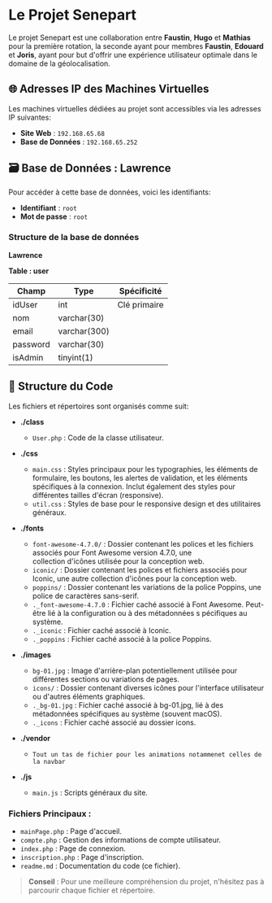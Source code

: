 # Le Projet Senepart

Le projet Senepart est une collaboration entre **Faustin**, **Hugo** et **Mathias** pour la première rotation, la seconde ayant pour membres **Faustin**, **Edouard** et **Joris**, ayant pour but d'offrir une expérience utilisateur optimale dans le domaine de la géolocalisation.

## 🌐 Adresses IP des Machines Virtuelles 

Les machines virtuelles dédiées au projet sont accessibles via les adresses IP suivantes:
- **Site Web** : `192.168.65.68`
- **Base de Données** : `192.168.65.252`

## 🗃 Base de Données : Lawrence 

Pour accéder à cette base de données, voici les identifiants:
- **Identifiant** : `root`
- **Mot de passe** : `root`

### Structure de la base de données

**Lawrence**

**Table : user**

| Champ     | Type           | Spécificité          |
|-----------|----------------|----------------------|
| idUser    | int            | Clé primaire         |
| nom       | varchar(30)    |                      |
| email     | varchar(300)   |                      |
| password  | varchar(30)    |                      |
| isAdmin   | tinyint(1)     |                      |


## 📁 Structure du Code

Les fichiers et répertoires sont organisés comme suit:

- **./class**
  - `User.php` : Code de la classe utilisateur.

- **./css**
  - `main.css` : Styles principaux pour les typographies, les éléments de formulaire, les boutons, les alertes de validation, et les éléments spécifiques à la connexion. Inclut également des styles pour différentes tailles d'écran (responsive).
  - `util.css` : Styles de base pour le responsive design et des utilitaires généraux.

- **./fonts**
  - `font-awesome-4.7.0/` : Dossier contenant les polices et les fichiers associés pour Font Awesome version 4.7.0, une   
 collection d'icônes utilisée pour la conception web.
  - `iconic/` : Dossier contenant les polices et fichiers associés pour Iconic, une autre collection d'icônes pour la 
 conception web.
  - `poppins/` : Dossier contenant les variations de la police Poppins, une police de caractères sans-serif.
  - `._font-awesome-4.7.0` : Fichier caché associé à Font Awesome. Peut-être lié à la configuration ou à des métadonnées s 
 pécifiques au système.
  - `._iconic` : Fichier caché associé à Iconic.
  - `._poppins` : Fichier caché associé à la police Poppins.

- **./images**
  - `bg-01.jpg` : Image d'arrière-plan potentiellement utilisée pour différentes sections ou variations de pages.
  - `icons/` : Dossier contenant diverses icônes pour l'interface utilisateur ou d'autres éléments graphiques.
  - `._bg-01.jpg` : Fichier caché associé à bg-01.jpg, lié à des métadonnées spécifiques au système (souvent macOS).
  - `._icons` : Fichier caché associé au dossier icons.
- **./vendor**
  - `Tout un tas de fichier pour les animations notammenet celles de la navbar`
- **./js**
    - `main.js` : Scripts généraux du site.
 



### Fichiers Principaux :

- `mainPage.php` : Page d'accueil.
- `compte.php` : Gestion des informations de compte utilisateur.
- `index.php` : Page de connexion.
- `inscription.php` : Page d'inscription.
- `readme.md` : Documentation du code (ce fichier).

> **Conseil** : Pour une meilleure compréhension du projet, n'hésitez pas à parcourir chaque fichier et répertoire.
